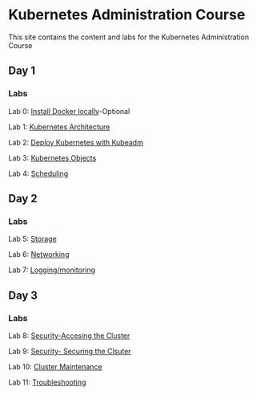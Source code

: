 # Kubernetes Administration Course

This site contains the content and labs for the Kubernetes Administration Course 



## Day 1 

### Labs

Lab 0: [Install Docker locally](labs/01-docker-daemon)-Optional

Lab 1: [Kubernetes Architecture](https://github.com/igbedo/kubernetes-lab-tutorial/blob/master/content/architecture.md)

Lab 2: [Deploy Kubernetes with Kubeadm](labs/k8s-net-labs/index.md)   

Lab 3: [Kubernetes Objects](https://github.com/igbedo/kubernetes-lab-tutorial/blob/master/content/basics.md) 

Lab 4: [Scheduling](https://github.com/igbedo/kubernetes-lab-tutorial/blob/master/content/schedule.md)


## Day 2

### Labs 
Lab 5: [Storage](https://github.com/igbedo/kubernetes-lab-tutorial/blob/master/content/storage.md)

Lab 6: [Networking](https://github.com/igbedo/kubernetes-lab-tutorial/blob/master/content/network.md)

Lab 7: [Logging/monitoring](https://github.com/igbedo/kubernetes-lab-tutorial/blob/master/content/monitoring.md)



## Day 3

### Labs 
Lab 8: [Security-Accesing the Cluster](https://github.com/igbedo/kubernetes-lab-tutorial/blob/master/content/secure.md)

Lab 9: [Security- Securing the Clsuter](https://github.com/igbedo/kubernetes-lab-tutorial/blob/master/content/setup.md)

Lab 10: [Cluster Maintenance](https://github.com/igbedo/kubernetes-lab-tutorial/blob/master/content/admin.md)

Lab 11: [Troubleshooting](https://github.com/igbedo/kubernetes-lab-tutorial/blob/master/content/admin.md)

